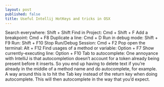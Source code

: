 ```yaml
---
layout: post
published: false
title: Useful Intellij HotKeys and tricks in OSX
---
```

Search everywhere: Shift + Shift
Find in Project: Cmd + Shift + F
Add a breakpoint: Cmd + F8
Duplicate a line: Cmd + D
Run in debug mode: Shift + F9
Run: Shift + F10
Stop Run/Debug Session: Cmd + F2
Pop open the terminal: Alt + F12
Find usages of a method or variable: Option + F7
Show currently-executing line: Option + F10
Tab to autocomplete: One annoyance with IntelliJ is that autocompletion doesn’t account for a token already being present before it inserts. So you end up having to delete text if you’re already in the middle of a method name and do autocomplete, for example. A way around this is to hit the Tab key instead of the return key when doing autocomplete. This will then autocomplete in the way that you’d expect.